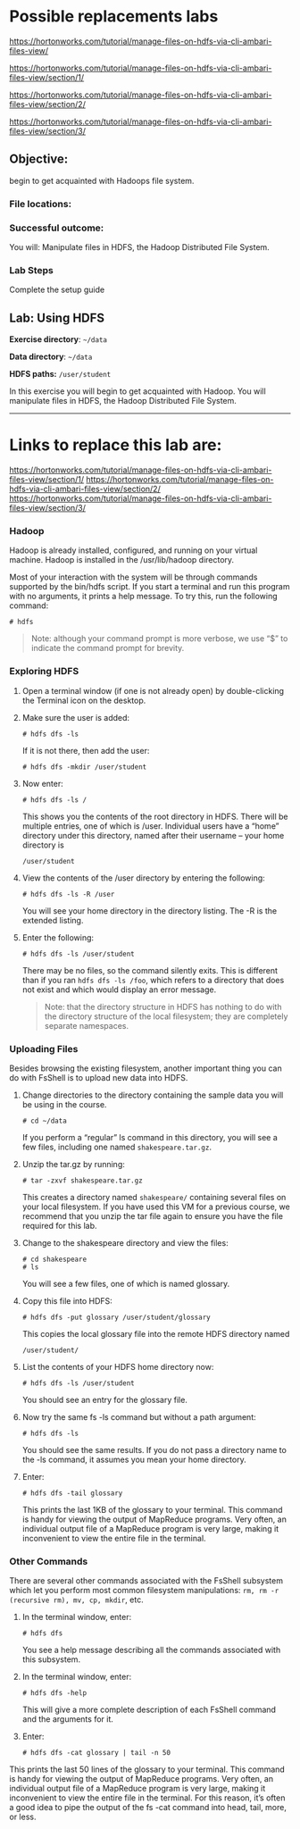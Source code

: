 # Possible replacements labs

https://hortonworks.com/tutorial/manage-files-on-hdfs-via-cli-ambari-files-view/

https://hortonworks.com/tutorial/manage-files-on-hdfs-via-cli-ambari-files-view/section/1/

https://hortonworks.com/tutorial/manage-files-on-hdfs-via-cli-ambari-files-view/section/2/

https://hortonworks.com/tutorial/manage-files-on-hdfs-via-cli-ambari-files-view/section/3/

## Objective:
begin to get acquainted with Hadoops file system.

### File locations:

### Successful outcome:
You will:
Manipulate files in HDFS, the Hadoop Distributed File System.

### Lab Steps

Complete the setup guide

## Lab: Using HDFS

**Exercise directory**: `~/data`

**Data directory**: `~/data`

**HDFS paths:** `/user/student`

In this exercise you will begin to get acquainted with Hadoop. You will manipulate files in HDFS, the Hadoop Distributed File System.

----

# Links to replace this lab are:

https://hortonworks.com/tutorial/manage-files-on-hdfs-via-cli-ambari-files-view/section/1/
https://hortonworks.com/tutorial/manage-files-on-hdfs-via-cli-ambari-files-view/section/2/
https://hortonworks.com/tutorial/manage-files-on-hdfs-via-cli-ambari-files-view/section/3/

### Hadoop

Hadoop is already installed, configured, and running on your virtual machine. Hadoop is installed in the /usr/lib/hadoop directory.

Most of your interaction with the system will be through commands supported by the bin/hdfs script. If you start a terminal and run this program with no arguments, it prints a help message. To try this, run the following command:

   ```console
   # hdfs
   ```

   > Note: although your command prompt is more verbose, we use “$” to indicate the command prompt for brevity.

### Exploring HDFS

1. Open a terminal window (if one is not already open) by double-clicking the Terminal icon on the desktop.

1. Make sure  the user is added:

   ```console
   # hdfs dfs -ls
   ```
   
   If it is not there, then add the user:
   
      ```console
   # hdfs dfs -mkdir /user/student
   ```

1. Now enter:

   ```console
   # hdfs dfs -ls /
   ```
   
   This shows you the contents of the root directory in HDFS. There will be multiple entries, one of which is /user. Individual users have a “home” directory under this directory, named after their username – your home directory is
   
   ```console
   /user/student
   ```
   
1. View the contents of the /user directory by entering the following:

   ```console
   # hdfs dfs -ls -R /user
   ```
   
   You will see your home directory in the directory listing. The -R is the extended listing.

1. Enter the following:

   ```console
   # hdfs dfs -ls /user/student
   ```
   
   There may be no files, so the command silently exits. This is different than if you ran `hdfs dfs -ls /foo`, which refers to a directory that does not exist and which would display an error message.

   > Note: that the directory structure in HDFS has nothing to do with the directory structure of the local filesystem; they are completely separate namespaces.

### Uploading Files

Besides browsing the existing filesystem, another important thing you can do with FsShell is to upload new data into HDFS.

1. Change directories to the directory containing the sample data you will be using in the course.

   ```console
   # cd ~/data
   ```
   
   If you perform a “regular” ls command in this directory, you will see a few files, including one named `shakespeare.tar.gz`.

1. Unzip the tar.gz by running:

   ```console
   # tar -zxvf shakespeare.tar.gz
   ```
   
   This creates a directory named `shakespeare/` containing several files on your local filesystem. If you have used this VM for a previous course, we recommend that you unzip the tar file again to ensure you have the file required for this lab.

1. Change to the shakespeare directory and view the files:

   ```console
   # cd shakespeare
   # ls
   ```
   
   You will see a few files, one of which is named glossary.

1. Copy this file into HDFS:

   ```console
   # hdfs dfs -put glossary /user/student/glossary
   ```
   
   This copies the local glossary file into the remote HDFS directory named
   
   ```console
   /user/student/
   ```

1. List the contents of your HDFS home directory now:

   ```console
   # hdfs dfs -ls /user/student
   ```
   
   You should see an entry for the glossary file.

1. Now try the same fs -ls command but without a path argument:

   ```console
   # hdfs dfs -ls
   ```
   
   You should see the same results. If you do not pass a directory name to the -ls command, it assumes you mean your home directory.

1. Enter:

   ```console
   # hdfs dfs -tail glossary
   ```
   
   This prints the last 1KB of the glossary to your terminal. This command is handy for viewing the output of MapReduce programs. Very often, an individual output file of a MapReduce program is very large, making it inconvenient to view the entire file in the terminal.

### Other Commands

There are several other commands associated with the FsShell subsystem which let you perform most common filesystem manipulations: `rm, rm -r (recursive rm), mv, cp, mkdir`, etc.

1. In the terminal window, enter:

   ```console
   # hdfs dfs
   ```
   You see a help message describing all the commands associated with this subsystem.

1. In the terminal window, enter:

   ```console
   # hdfs dfs -help
   ```
   This will give a more complete description of each FsShell command and the arguments for it.

1. Enter:

   ```console
   # hdfs dfs -cat glossary | tail -n 50
   ```

This prints the last 50 lines of the glossary to your terminal. This command is handy for viewing the output of MapReduce programs. Very often, an individual output file of a MapReduce program is very large, making it inconvenient to view the entire file in the terminal. For this reason, it’s often a good idea to pipe the output of the fs -cat command into head, tail, more, or less.
